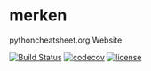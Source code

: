 # merken

pythoncheatsheet.org Website

[![Build Status](https://travis-ci.org/wilfredinni/merken.svg?branch=master)](https://travis-ci.org/wilfredinni/merken) [![codecov](https://codecov.io/gh/wilfredinni/merken/branch/master/graph/badge.svg)](https://codecov.io/gh/wilfredinni/merken) [![license](https://img.shields.io/github/license/mashape/apistatus.svg)](https://github.com/wilfredinni/merken/blob/master/LICENSE)
